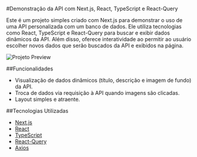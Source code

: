 #Demonstração da API com Next.js, React, TypeScript e React-Query

Este é um projeto simples criado com Next.js para demonstrar o uso de uma API personalizada com um banco de dados. Ele utiliza tecnologias como React, TypeScript e React-Query para buscar e exibir dados dinâmicos da API. Além disso, oferece interatividade ao permitir ao usuário escolher novos dados que serão buscados da API e exibidos na página.

![Projeto Preview](https://lh3.googleusercontent.com/pw/ADCreHfkEgVf6pYPcqL9MoucJWs2juU55fFSK2aTXXrvdUsmLwj-6hTsfuMrAl0kP4iPZV2T0I8135RxdyuXaUSRLI39QieIYcy_L9b_N-Q-m2MQLgcfN1oEDxgKLu33QbwslU6uykSKFQ4EzawoxsnQPXJiJGI6K7FgcxCZ5kTrjA3RL8wVlH_eieZnBfzwoSRCUcEXUx9h26NwPozzp_FJHKvvHrEazuhqHNYNL_QIORfIo4dRVmpMBWQYeKM9wH1zqxnPUYTLJBqzekvix_Ah2IKxctC68vTrOfK13JCy07XtlbrzMHh54AWGha1qizT_S9YnR4y8nwW_8CgAvtc_COgADNyQKogqYkCUmD7oDV0Np1YwkuYZWXlu_XGO8K0AFlQRvM8CFS4jJLIzA1SKV5RYwUtovbYJ1Pob3DVoJeQRaSIPZPMYoMP4ls-4zEsFxXuRHeXiFEz10np3gAJx5hHtVAaRzhfeProzKvuQT1MGty6eVdIW6dAl-UF_njnhGFD8uio3RzAsKbttCZ0IrhtCdj1_ZBbV5WYvKrs9XCM7R63e381ohQIGeNgI3-xYirujN3LohWnXBJvePooHN3xI9NAm9bpeKJkkvNhpbMBu6ZAm2V3M0grvKDs3g7LSdyfY_uRsJULn7nzHc0j7v7fXAAcgGSaU49NtXce2VSdXckm_p-G7JI8qPZAeAaUWF88TOMpMJtfVDHNxj187BqinMDJnhKzyCNNkLFSjarfnXCCPcAwyPEH10P41EJK0sgtIJ_0I0q2K235jiTXtwy3dppiJAJNGCVDA1p3MGdzTU6Lp7E384xk_W5ZDokocsq3lDUku9APtOfmawVB6OUIUGLv1lC3C2NQINGtaLX2__fuZQBqTQS8d3en52VbO8Eqepg01Mjh9QQQCSsmIfecUHB2fMbHaki07z-9f7H-vFuPt64vdFRCK8vs=w948-h534-s-no?authuser=1)

##Funcionalidades

- Visualização de dados dinâmicos (título, descrição e imagem de fundo) da API.
- Troca de dados via requisição à API quando imagens são clicadas.
- Layout simples e atraente.

##Tecnologias Utilizadas

- [Next.js](https://nextjs.org/)
- [React](https://reactjs.org/)
- [TypeScript](https://www.typescriptlang.org/)
- [React-Query](https://react-query.tanstack.com/)
- [Axios](https://axios-http.com/)
 
